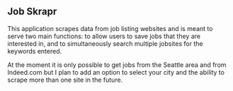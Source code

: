 ## Job Skrapr
This application scrapes data from job listing websites and is meant to serve two main functions: to allow users to save jobs that they are interested in, and to simultaneously search multiple jobsites for the keywords entered.

At the moment it is only possible to get jobs from the Seattle area and from Indeed.com but I plan to add an option to select your city and the ability to scrape more than one site in the future.
